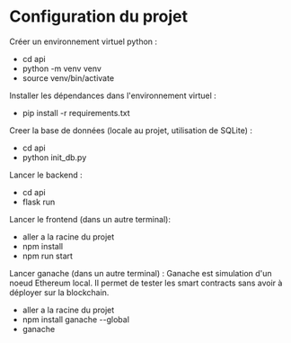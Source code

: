 # Configuration du projet


Créer un environnement virtuel python :
- cd api
- python -m venv venv
- source venv/bin/activate

Installer les dépendances dans l'environnement virtuel :
- pip install -r requirements.txt

Creer la base de données (locale au projet, utilisation de SQLite) :

- cd api
- python init_db.py

Lancer le backend :

- cd api
- flask run

Lancer le frontend (dans un autre terminal):

- aller a la racine du projet
- npm install
- npm run start

Lancer ganache (dans un autre terminal) :
Ganache est simulation d'un noeud Ethereum local. Il permet de tester les smart contracts sans avoir à déployer sur la blockchain.
- aller a la racine du projet
- npm install ganache --global 
- ganache